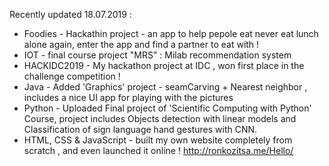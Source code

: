 Recently updated 18.07.2019 :

* Foodies - Hackathin project - an app to help pepole eat never eat lunch alone again, enter the app and find a partner to eat with !
* IOT - final course project "MRS" : Milab recommendation system
* HACKIDC2019 - My hackathon project at IDC , won first place in the challenge competition ! 
* Java - Added 'Graphics' project - seamCarving + Nearest neighbor , includes a nice UI app for playing with the pictures 
* Python - Uploaded Final project of 'Scientific Computing with Python' Course, project includes Objects detection with linear models and Classification of sign language hand gestures with CNN.
* HTML, CSS & JavaScript - built my own website completely from scratch , and even launched it online ! http://ronkozitsa.me/Hello/ 

